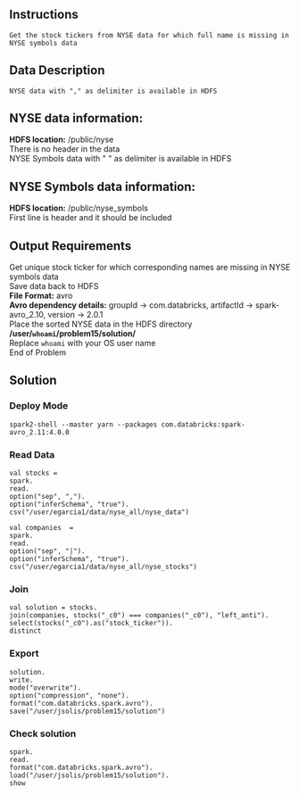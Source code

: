 ## Instructions

    Get the stock tickers from NYSE data for which full name is missing in NYSE symbols data

## Data Description

    NYSE data with "," as delimiter is available in HDFS

## NYSE data information:

**HDFS location:** /public/nyse\
There is no header in the data\
NYSE Symbols data with " " as delimiter is available in HDFS

## NYSE Symbols data information:

**HDFS location:** /public/nyse_symbols\
First line is header and it should be included

## Output Requirements

Get unique stock ticker for which corresponding names are missing in NYSE symbols data\
Save data back to HDFS\
**File Format:** avro\
**Avro dependency details:** groupId -> com.databricks, artifactId -> spark-avro_2.10, version -> 2.0.1\
Place the sorted NYSE data in the HDFS directory **/user/`whoami`/problem15/solution/** \
Replace `whoami` with your OS user name\
End of Problem

## Solution

### Deploy Mode

```
spark2-shell --master yarn --packages com.databricks:spark-avro_2.11:4.0.0
```

### Read Data

```
val stocks =
spark.
read.
option("sep", ",").
option("inferSchema", "true").
csv("/user/egarcia1/data/nyse_all/nyse_data")

val companies  =
spark.
read.
option("sep", "|").
option("inferSchema", "true").
csv("/user/egarcia1/data/nyse_all/nyse_stocks")
```

### Join

```
val solution = stocks.
join(companies, stocks("_c0") === companies("_c0"), "left_anti").
select(stocks("_c0").as("stock_ticker")).
distinct
```

### Export

```
solution.
write.
mode("overwrite").
option("compression", "none").
format("com.databricks.spark.avro").
save("/user/jsolis/problem15/solution")
```

### Check solution

```
spark.
read.
format("com.databricks.spark.avro").
load("/user/jsolis/problem15/solution").
show
```
